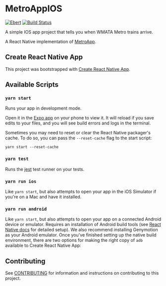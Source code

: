 # MetroAppIOS
[![Ebert](https://ebertapp.io/github/axelclark/metroAppIOS.svg)](https://ebertapp.io/github/axelclark/metroAppIOS) [![Build Status](https://travis-ci.org/axelclark/metroAppIOS.svg?branch=master)](https://travis-ci.org/axelclark/metroAppIOS)

A simple IOS app project that tells you when WMATA Metro trains arrive.

A React Native implementation of [MetroApp](https://github.com/WojoSite/metroApp).

## Create React Native App

This project was bootstrapped with [Create React Native App](https://github.com/react-community/create-react-native-app).

## Available Scripts

### `yarn start`

Runs your app in development mode.

Open it in the [Expo app](https://expo.io) on your phone to view it. It will reload if you save edits to your files, and you will see build errors and logs in the terminal.

Sometimes you may need to reset or clear the React Native packager's cache. To do so, you can pass the `--reset-cache` flag to the start script:

```
yarn start --reset-cache
```

### `yarn test`

Runs the [jest](https://github.com/facebook/jest) test runner on your tests.

### `yarn run ios`

Like `yarn start`, but also attempts to open your app in the iOS Simulator if you're on a Mac and have it installed.

### `yarn run android`

Like `yarn start`, but also attempts to open your app on a connected Android device or emulator. Requires an installation of Android build tools (see [React Native docs](https://facebook.github.io/react-native/docs/getting-started.html) for detailed setup). We also recommend installing Genymotion as your Android emulator. Once you've finished setting up the native build environment, there are two options for making the right copy of `adb` available to Create React Native App:

## Contributing

See [CONTRIBUTING](https://github.com/axelclark/metroAppIOS/blob/master/CONTRIBUTING.md) for information and instructions on contributing to this project.
